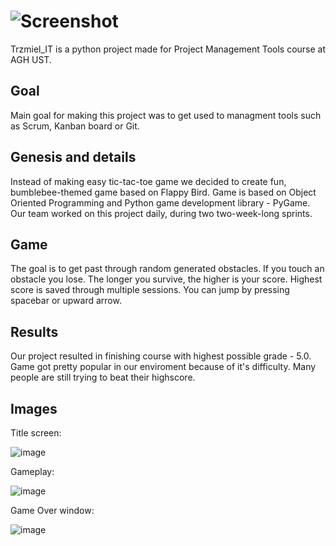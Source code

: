 # ![Screenshot](images/start/title.png)


Trzmiel_IT is a python project made for Project Management Tools course at AGH UST.
## Goal
Main goal for making this project was to get used to managment tools such as Scrum, Kanban board or Git.

## Genesis and details
Instead of making easy tic-tac-toe game we decided to create fun, bumblebee-themed game based on Flappy Bird.
Game is based on Object Oriented Programming and Python game development library - PyGame.
Our team worked on this project daily, during two two-week-long sprints.

## Game

The goal is to get past through random generated obstacles. If you touch an obstacle you lose. 
The longer you survive, the higher is your score. Highest score is saved through multiple sessions.
You can jump by pressing spacebar or upward arrow. 
## Results
Our project resulted in finishing course with highest possible grade - 5.0.
Game got pretty popular in our enviroment because of it's difficulty. Many people are still trying to beat their highscore.

## Images

Title screen:

![image](https://github.com/MarceliNPG/Trzmiel_IT-Python-game-project/assets/102309400/e3545fc2-8e5b-4458-8f19-a54accebeae6)

Gameplay:

![image](https://github.com/MarceliNPG/Trzmiel_IT-Python-game-project/assets/102309400/2e310afe-e307-4b86-a591-019e4409cd54)

Game Over window: 

![image](https://github.com/MarceliNPG/Trzmiel_IT-Python-game-project/assets/102309400/54c1cc91-3137-428c-afeb-19f85b680af0)
